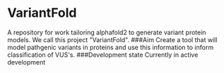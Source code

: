 # VariantFold
A repository for work tailoring alphafold2 to generate variant protein models. We call this project "VariantFold".
###Aim
Create a tool that will model pathgenic variants in proteins and use this information to inform classification of VUS's.
###Development state
Currently in active development
